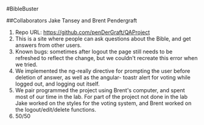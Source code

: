 #BibleBuster

##Collaborators 
Jake Tansey and Brent Pendergraft

1. Repo URL: https://github.com/penDerGraft/QAProject
2. This is a site where people can ask questions about the Bible, and get answers from other users. 
3. Known bugs: sometimes after logout the page still needs to be refreshed to reflect the change, but we couldn't
	recreate this error when we tried. 
4. We implemented the ng-really directive for prompting the user before deletion of answer, as well as the angular-	toastr alert for voting while logged out, and logging out itself. 
5. We pair programmed the project using Brent's computer, and spent most of our time in the lab. For part of the project not done in the lab Jake worked on the styles for the voting system, and Brent worked on the logout/edit/delete functions.
6. 50/50 

